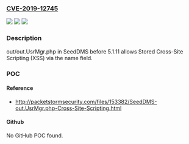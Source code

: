 ### [CVE-2019-12745](https://cve.mitre.org/cgi-bin/cvename.cgi?name=CVE-2019-12745)
![](https://img.shields.io/static/v1?label=Product&message=n%2Fa&color=blue)
![](https://img.shields.io/static/v1?label=Version&message=n%2Fa&color=blue)
![](https://img.shields.io/static/v1?label=Vulnerability&message=n%2Fa&color=brighgreen)

### Description

out/out.UsrMgr.php in SeedDMS before 5.1.11 allows Stored Cross-Site Scripting (XSS) via the name field.

### POC

#### Reference
- http://packetstormsecurity.com/files/153382/SeedDMS-out.UsrMgr.php-Cross-Site-Scripting.html

#### Github
No GitHub POC found.

